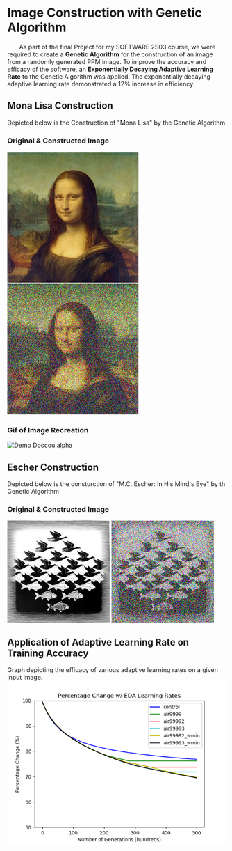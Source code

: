 # Image Construction with Genetic Algorithm

&nbsp;&nbsp;&nbsp;&nbsp;&nbsp;&nbsp; As part of the final Project for my SOFTWARE 2S03 course, we were required to create a **Genetic Algorithm** for the construction of an image from a randomly generated PPM image. To improve the accuracy and efficacy of the software, an **Exponentially Decaying Adaptive Learning Rate** to the Genetic Algorithm was applied. The exponentially decaying adaptive learning rate demonstrated a 12% increase in efficiency.

## Mona Lisa Construction
Depicted below is the Construction of "Mona Lisa" by the Genetic Algorithm

### Original & Constructed Image
![Original](results/mona_lisa.jpg)
![Constructed](results/mona_lisa_200k.png)
### Gif of Image Recreation
![Demo Doccou alpha](https://j.gifs.com/oQDJnY.gif)

## Escher Construction
Depicted below is the consturction of "M.C. Escher: In His Mind's Eye" by th Genetic Algorithm

### Original & Constructed Image
![Original](results/Escher.jpg)
![Constructed](results/500kescher.png)


## Application of Adaptive Learning Rate on Training Accuracy
Graph depicting the efficacy of various adaptive learning rates on a given input image.
![Graphed Results](graphing_data/Escher-EDA-Progress-Plots.png)
